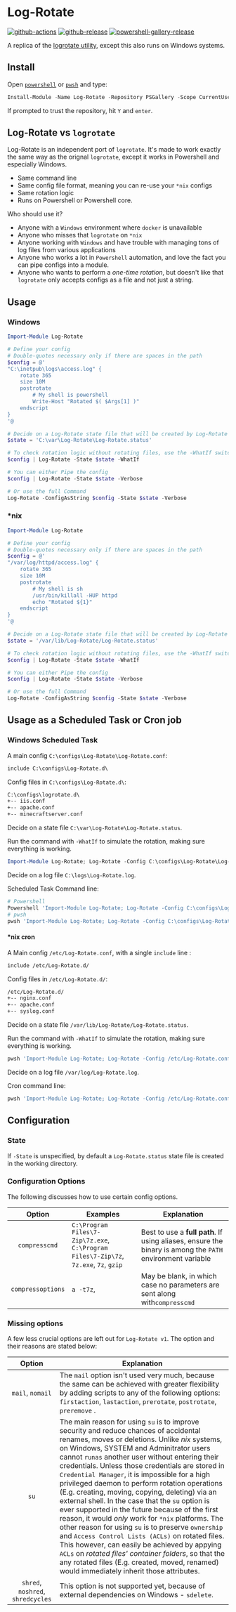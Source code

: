 # Log-Rotate

[![github-actions](https://github.com/theohbrothers/Log-Rotate/workflows/ci-master-pr/badge.svg)](https://github.com/theohbrothers/Log-Rotate/actions)
[![github-release](https://img.shields.io/github/v/release/theohbrothers/Log-Rotate?style=flat-square)](https://github.com/theohbrothers/Log-Rotate/releases/)
[![powershell-gallery-release](https://img.shields.io/powershellgallery/v/Log-Rotate?logo=powershell&logoColor=white&label=PSGallery&labelColor=&style=flat-square)](https://www.powershellgallery.com/packages/Log-Rotate/)

A replica of the [logrotate utility](https://github.com/logrotate/logrotate "logrotate utility"), except this also runs on Windows systems.

## Install

Open [`powershell`](https://docs.microsoft.com/en-us/powershell/scripting/windows-powershell/install/installing-windows-powershell?view=powershell-5.1) or [`pwsh`](https://github.com/powershell/powershell#-powershell) and type:

```powershell
Install-Module -Name Log-Rotate -Repository PSGallery -Scope CurrentUser -Verbose
```

If prompted to trust the repository, hit `Y` and `enter`.

## Log-Rotate vs `logrotate`

Log-Rotate is an independent port of `logrotate`. It's made to work exactly the same way as the orignal `logrotate`, except it works in Powershell and especially Windows.

- Same command line
- Same config file format, meaning you can re-use your `*nix` configs
- Same rotation logic
- Runs on Powershell or Powershell core.

Who should use it?

- Anyone with a `Windows` environment where `docker` is unavailable
- Anyone who misses that `logrotate` on `*nix`
- Anyone working with `Windows` and have trouble with managing tons of log files from various applications
- Anyone who works a lot in `Powershell` automation, and love the fact you can pipe configs into a module.
- Anyone who wants to perform a *one-time rotation*, but doesn't like that `logrotate` only accepts configs as a file and not just a string.

## Usage

### Windows

```powershell
Import-Module Log-Rotate

# Define your config
# Double-quotes necessary only if there are spaces in the path
$config = @'
"C:\inetpub\logs\access.log" {
    rotate 365
    size 10M
    postrotate
        # My shell is powershell
        Write-Host "Rotated $( $Args[1] )"
    endscript
}
'@

# Decide on a Log-Rotate state file that will be created by Log-Rotate
$state = 'C:\var\Log-Rotate\Log-Rotate.status'

# To check rotation logic without rotating files, use the -WhatIf switch (implies -Verbose)
$config | Log-Rotate -State $state -WhatIf

# You can either Pipe the config
$config | Log-Rotate -State $state -Verbose

# Or use the full Command
Log-Rotate -ConfigAsString $config -State $state -Verbose
```

### *nix

```powershell
Import-Module Log-Rotate

# Define your config
# Double-quotes necessary only if there are spaces in the path
$config = @'
"/var/log/httpd/access.log" {
    rotate 365
    size 10M
    postrotate
        # My shell is sh
        /usr/bin/killall -HUP httpd
        echo "Rotated ${1}"
    endscript
}
'@

# Decide on a Log-Rotate state file that will be created by Log-Rotate
$state = '/var/lib/Log-Rotate/Log-Rotate.status'

# To check rotation logic without rotating files, use the -WhatIf switch (implies -Verbose)
$config | Log-Rotate -State $state -WhatIf

# You can either Pipe the config
$config | Log-Rotate -State $state -Verbose

# Or use the full Command
Log-Rotate -ConfigAsString $config -State $state -Verbose
```

## Usage as a Scheduled Task or Cron job

### Windows Scheduled Task

A main config `C:\configs\Log-Rotate\Log-Rotate.conf`:

```txt
include C:\configs\Log-Rotate.d\
```

Config files in `C:\configs\Log-Rotate.d\`:

```txt
C:\configs\logrotate.d\
+-- iis.conf
+-- apache.conf
+-- minecraftserver.conf
```

Decide on a state file `C:\var\Log-Rotate\Log-Rotate.status`.

Run the command with `-WhatIf` to simulate the rotation, making sure everything is working.

```powershell
Import-Module Log-Rotate; Log-Rotate -Config C:\configs\Log-Rotate\Log-Rotate.conf -State C:\var\Log-Rotate\Log-Rotate.status -Verbose -WhatIf
```

Decide on a log file  `C:\logs\Log-Rotate.log`.

Scheduled Task Command line:

```powershell
# Powershell
Powershell 'Import-Module Log-Rotate; Log-Rotate -Config C:\configs\Log-Rotate\Log-Rotate.conf -State C:\var\Log-Rotate\Log-Rotate.status -Verbose' >> C:\logs\Log-Rotate.log
# pwsh
pwsh 'Import-Module Log-Rotate; Log-Rotate -Config C:\configs\Log-Rotate\Log-Rotate.conf -State C:\var\Log-Rotate\Log-Rotate.status -Verbose' >> C:\logs\Log-Rotate.log
```

#### *nix cron

A Main config `/etc/Log-Rotate.conf`, with a single `include` line :

```txt
include /etc/Log-Rotate.d/
```

Config files in `/etc/Log-Rotate.d/`:

```txt
/etc/Log-Rotate.d/
+-- nginx.conf
+-- apache.conf
+-- syslog.conf
```

Decide on a state file `/var/lib/Log-Rotate/Log-Rotate.status`.

Run the command with `-WhatIf` to simulate the rotation, making sure everything is working.

```powershell
pwsh 'Import-Module Log-Rotate; Log-Rotate -Config /etc/Log-Rotate.conf -State /var/lib/Log-Rotate/Log-Rotate.status -Verbose -WhatIf'
```

Decide on a log file `/var/log/Log-Rotate.log`.

Cron command line:

```powershell
pwsh 'Import-Module Log-Rotate; Log-Rotate -Config /etc/Log-Rotate.conf -State /var/lib/Log-Rotate/Log-Rotate.status -Verbose' >> /var/log/Log-Rotate.log
```

## Configuration

### State

If `-State` is unspecified, by default a `Log-Rotate.status` state file is created in the working directory.

### Configuration Options

The following discusses how to use certain config options.

|  Option  | Examples | Explanation |
|:--------:|----------|-------------|
| `compresscmd` | `C:\Program Files\7-Zip\7z.exe`, `C:\Program Files\7-Zip\7z`, `7z.exe`, `7z`, `gzip` | Best to use a **full path**. If using aliases, ensure the binary is among the `PATH` environment variable |
| `compressoptions` | `a -t7z`, ` ` | May be blank, in which case no parameters are sent along with`compresscmd`

### Missing options

A few less crucial options are left out for `Log-Rotate v1`. The option and their reasons are stated below:

| Option | Explanation |
:-------:|-------------
| `mail`, `nomail` | The `mail` option isn't used very much, because the same can be achieved with greater flexibility by adding scripts to any of the following options: `firstaction`, `lastaction`, `prerotate`, `postrotate`, `preremove` .  |
| `su`    | The main reason for using `su` is to improve security and reduce chances of accidental renames, moves or deletions. Unlike *nix* systems, on Windows, SYSTEM and Adminitrator users cannot `runas` another user without entering their credentials. Unless those credentials are stored in `Credential Manager`, it is impossible for a high privileged daemon to perform rotation operations (E.g. creating, moving, copying, deleting) via an external shell. In the case that the `su` option is ever supported in the future because of the first reason, it would *only* work for `*nix` platforms. The other reason for using `su` is to preserve `ownership` and `Access Control Lists (ACLs)` on rotated files. This however, can easily be achieved by appying `ACLs` on *rotated files' container folders*, so that the any rotated files (E.g. created, moved, renamed) would immediately inherit those attributes.
| `shred`, `noshred`, `shredcycles` | This option is not supported yet, because of external dependencies on Windows - `sdelete`.
